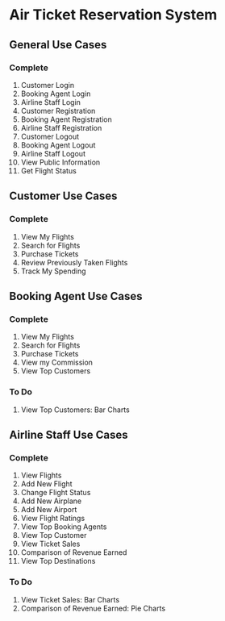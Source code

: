 # Air Ticket Reservation System

## General Use Cases

### Complete

1. Customer Login
1. Booking Agent Login
1. Airline Staff Login
1. Customer Registration
1. Booking Agent Registration
1. Airline Staff Registration
1. Customer Logout
1. Booking Agent Logout
1. Airline Staff Logout
1. View Public Information
1. Get Flight Status

## Customer Use Cases

### Complete

1. View My Flights
1. Search for Flights
1. Purchase Tickets
1. Review Previously Taken Flights
1. Track My Spending

## Booking Agent Use Cases

### Complete
1. View My Flights
1. Search for Flights
1. Purchase Tickets
1. View my Commission
1. View Top Customers

### To Do
1. View Top Customers: Bar Charts

## Airline Staff Use Cases

### Complete
1. View Flights
1. Add New Flight
1. Change Flight Status
1. Add New Airplane
1. Add New Airport
1. View Flight Ratings
1. View Top Booking Agents
1. View Top Customer
1. View Ticket Sales
1. Comparison of Revenue Earned
1. View Top Destinations

### To Do
1. View Ticket Sales: Bar Charts
1. Comparison of Revenue Earned: Pie Charts